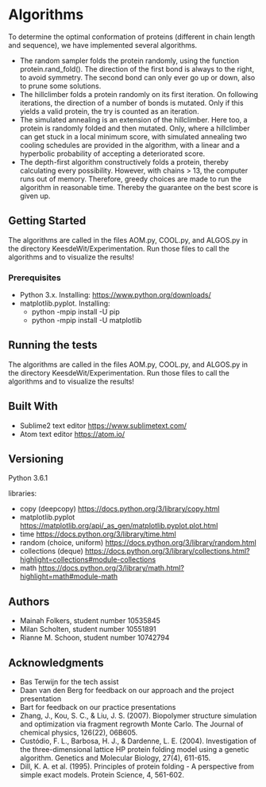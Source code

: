 # Algorithms

To determine the optimal conformation of proteins (different in chain length and sequence), we have implemented several algorithms. 
* The random sampler folds the protein randomly, using the function protein.rand_fold(). The direction of the first bond is always to the right, to avoid symmetry. The second bond can only ever go up or down, also to prune some solutions. 
* The hillclimber folds a protein randomly on its first iteration. On following iterations, the direction of a number of bonds is mutated. Only if this yields a valid protein, the try is counted as an iteration. 
* The simulated annealing is an extension of the hillclimber. Here too, a protein is randomly folded and then mutated. Only, where a hillclimber can get stuck in a local minimum score, with simulated annealing two cooling schedules are provided in the algorithm, with a linear and a hyperbolic probability of accepting a deteriorated score. 
* The depth-first algorithm constructively folds a protein, thereby calculating every possibility. However, with chains > 13, the computer runs out of memory. Therefore, greedy choices are made to run the algorithm in reasonable time. Thereby the guarantee on the best score is given up.


## Getting Started

The algorithms are called in the files AOM.py, COOL.py, and ALGOS.py in the directory KeesdeWit/Experimentation. Run those files to call the algorithms and to visualize the results!

### Prerequisites

* Python 3.x. Installing: https://www.python.org/downloads/
* matplotlib.pyplot. Installing:
  * python -mpip install -U pip
  * python -mpip install -U matplotlib

## Running the tests

The algorithms are called in the files AOM.py, COOL.py, and ALGOS.py in the directory KeesdeWit/Experimentation. Run those files to call the algorithms and to visualize the results!

## Built With

* Sublime2 text editor https://www.sublimetext.com/
* Atom text editor https://atom.io/

## Versioning

Python 3.6.1

libraries:
* copy (deepcopy) https://docs.python.org/3/library/copy.html
* matplotlib.pyplot https://matplotlib.org/api/_as_gen/matplotlib.pyplot.plot.html
* time https://docs.python.org/3/library/time.html
* random (choice, uniform)  https://docs.python.org/3/library/random.html
* collections (deque) https://docs.python.org/3/library/collections.html?highlight=collections#module-collections
* math https://docs.python.org/3/library/math.html?highlight=math#module-math

## Authors

* Mainah Folkers, student number 10535845
* Milan Scholten, student number 10551891
* Rianne M. Schoon, student number 10742794

## Acknowledgments

* Bas Terwijn for the tech assist
* Daan van den Berg for feedback on our approach and the project presentation
* Bart for feedback on our practice presentations
* Zhang, J., Kou, S. C., & Liu, J. S. (2007). Biopolymer structure simulation and optimization via fragment regrowth Monte Carlo. The Journal of chemical physics, 126(22), 06B605.
* Custódio, F. L., Barbosa, H. J., & Dardenne, L. E. (2004). Investigation of the three-dimensional lattice HP protein folding model using a genetic algorithm. Genetics and Molecular Biology, 27(4), 611-615.
* Dill, K. A. et al. (1995). Principles of protein folding - A perspective from simple exact models. Protein Science, 4, 561-602.
